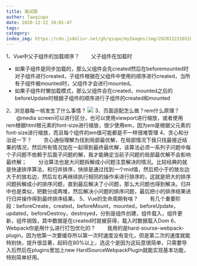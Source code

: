 ```yaml
---
title: 面试题
author: Taoqiupo
date: 2020-12-22 10:01:47
tags:
category:
index_img: https://cdn.jsdelivr.net/gh/qiupo/myImages/img/20201223165207.png
---
```

1、Vue中父子组件的加载顺序？
&emsp;&emsp;父子组件在加载时
+ 如果子组件是同步加载的，那么父组件会先created然后在beforemounted时对子组件进行created，子组件根据在父组件中使用的顺序进行created，当所有子组件被mounted时，父组件才会进行mounted。
+ 如果子组件时懒加载模式，那么父组件会在created，mounted之后的beforeUpdate时根据子组件的顺序进行子组件的created和mounted

2、浏览器每一帧发生了什么事情？
![](https://cdn.jsdelivr.net/gh/qiupo/myImages/img/20201223165207.png)
3、页面适配怎么做？rem什么原理？
&emsp;&emsp;@media screen可以进行区分，也可以使用viewport进行缩放，或者使用rem根据html根元素的font-size进行缩放，很少使用em，因为em是根据父元素的font-size进行缩放，而且每个组件的em值可能都是不一样很难管理
4、贪心和分治说一下？
&emsp;&emsp;贪心通俗理解为找到局部最优解，在局部情况下我只找最接近结果的情况，然后所有情况加在一起得到最终最优解，该算法必须一系列子问题中每个子问题不依赖于后面子问题的解，我才能确定当前子问题的局部最优解不会影响最终解；
&emsp;&emsp;分治算法也是大问题拆解成小问题注意解决的情况。比较经典的就是快速排序算法，和归并排序，快排是通过找到一个mid值，然后把小于的放左边大于的放右边，然后左右再继续执行相同的操作来进行排序的，这就是把大的排序问题拆解成小的排序问题，直到最后解决了小问题，那么大问题也得到解决。归并中也是类似，把数分成两堆，然后解决小问题的排序问题，最后把小的排序结果进行归并操作得到最终排序结果。
5、Vue的生命周期有啥？
&emsp;&emsp;有几个重要阶段：beforeCreate，created，beforeMount，mounted，beforeUpdate，updated，beforeDestroy，destroyed，分别是组件创建，组件载入，组件更新，组件销毁，其中数据是在created时就被获得，载入时数据载入Dom
6、Webpack你是用什么进行打包优化的？
&emsp;&emsp;我用的是hard-sourse-webpack-plugin，因为他第一次要缓存所以第一次时速度没有变化，但是第二次的速度就能特别快，提升很显著，起码在80%以上，选这个是因为这玩意很简单，只需要导入后然后在plugins里加上new HardSourceWebpackPlugin就能实现基本功能，特别简单好用。
